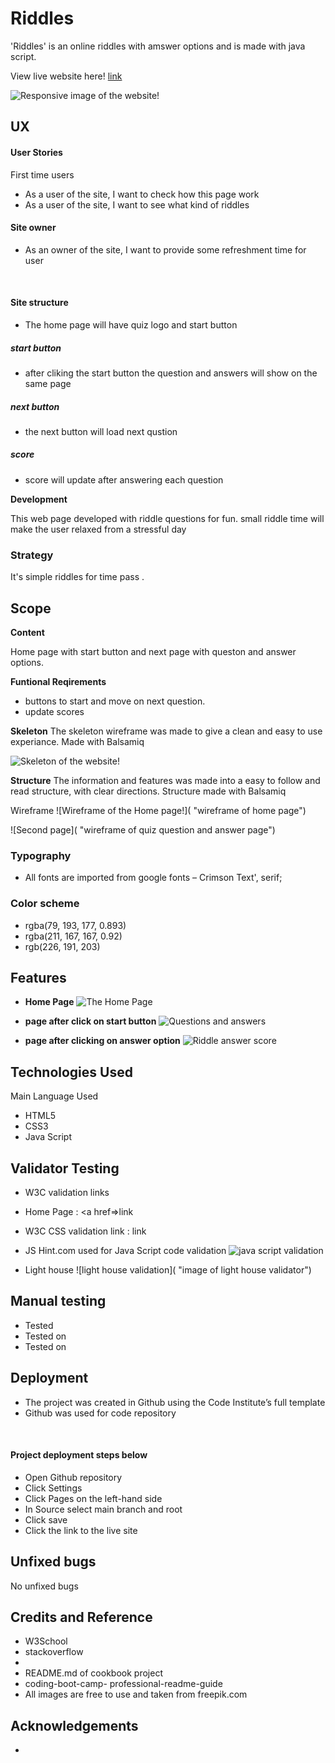 # Riddles
'Riddles' is an online riddles with amswer options and is made with java script. 


View live website here! <a href="https://minumthomas.github.io/Riddles-portfolio2/">link</a>

![Responsive image of the website!](./assets/images/responsive%20image.png "responsive image of the site")
## UX

#### User Stories
First time users
- As a user of the site, I want to check how this page work
- As a user of the site, I want to see what kind of riddles


#### Site owner

- As an owner of the site, I want to provide some refreshment time for user 


 
#### Site structure

- The home page will have quiz logo and start button 
##### start button
- after cliking the start button the question and answers will show on the same page
##### next button 
- the next button will load next qustion
##### score
- score will update after answering each question




**Development**

This web page developed with riddle questions for fun. small riddle time will make the user relaxed from a stressful day

### Strategy
It's simple riddles for time pass .


## Scope

__Content__

Home page with start button and next page with queston and answer options. 

__Funtional Reqirements__

- buttons to start and move on next question.
- update scores


**Skeleton**
The skeleton wireframe was made to give a clean and easy to use experiance.
Made with Balsamiq

![Skeleton of the website!](/assets/images/funQuizWireframe.png)


**Structure**
The information and features was made into a easy to follow and read structure, with clear directions.
Structure made with Balsamiq

Wireframe 
![Wireframe of the Home page!](  "wireframe of home page")

![Second page]( "wireframe of quiz question and answer page")





### Typography

- All fonts are imported from google fonts – Crimson Text', serif;
 



### Color scheme

-  rgba(79, 193, 177, 0.893)
-  rgba(211, 167, 167, 0.92)
-  rgb(226, 191, 203)

## Features

- **Home Page**
![The Home Page](./assets/images/homePage.png "image of home page")

- **page after click on start button**
![Questions and answers](./assets/images/pageAfterStart.png "image of question and answers")
- **page after clicking on answer option**
![Riddle answer score](./assets/images/pageAfterChoseAns.png "image of right answer and score")
## Technologies Used

Main Language Used
- HTML5
- CSS3
- Java Script

## Validator Testing

- W3C validation links
- Home Page :  <a href=>link</a>


-  W3C CSS validation link : 
<a >link</a>

- JS Hint.com used for Java Script code validation
![java script validation](./assets/images/jsValidation.png)

- Light house
![light house validation](  "image of light house validator")

## Manual testing
- Tested 
- Tested on 
- Tested on 


## Deployment
- The project was created in Github using the Code Institute’s full template
- Github was used for code repository 

 
#### Project deployment steps below

- Open Github repository
- Click Settings
- Click Pages on the left-hand side
- In Source select main branch and root
- Click save
- Click the link to the live site

## Unfixed bugs
No unfixed bugs

## Credits and Reference

- W3School 
- stackoverflow
-  
- README.md of cookbook project
- coding-boot-camp- professional-readme-guide
- All images are free to use and taken from freepik.com


## Acknowledgements

- 
